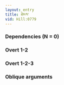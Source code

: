 ```yaml
---
layout: entry
title: ཐེམས་
vid: Hill:0779
---
```

### Dependencies (N = 0)


### Overt 1-2


### Overt 1-2-3


### Oblique arguments
